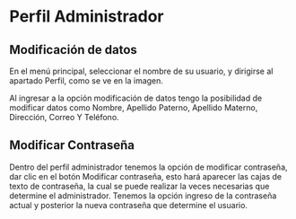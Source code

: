 # Perfil Administrador

## Modificación de datos

En el menú principal, seleccionar el nombre de su usuario, y dirigirse al apartado Perfil, como se ve en la imagen.

Al ingresar a la opción modificación de datos tengo la posibilidad de modificar datos como Nombre, Apellido Paterno, Apellido Materno, Dirección, Correo Y Teléfono.

## Modificar Contraseña

Dentro del perfil administrador tenemos la opción de modificar contraseña, dar clic en el botón Modificar contraseña, esto hará aparecer las cajas de texto de contraseña, la cual se puede realizar la veces necesarias que determine el administrador. Tenemos la opción ingreso de la contraseña actual y posterior la nueva contraseña que determine el usuario.
